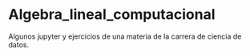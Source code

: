 # Algebra_lineal_computacional
Algunos jupyter y ejercicios de una materia de la carrera de ciencia de datos.
